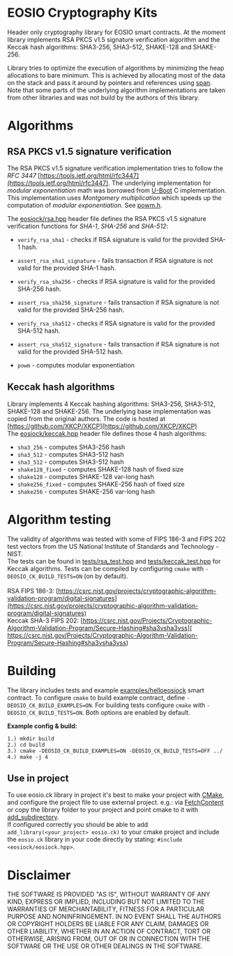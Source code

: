 # EOSIO Cryptography Kits
Header only cryptography library for EOSIO smart contracts.
At the moment library implements RSA PKCS v1.5 signature verification algorithm and the Keccak hash algorithms: SHA3-256, SHA3-512, SHAKE-128 and SHAKE-256.

Library tries to optimize the execution of algorithms by minimizing the heap allocations to bare minimum. This is achieved by allocating most of the data on the stack and pass it around by pointers and references using [span](include/eosiock/span.hpp). Note that some parts of the underlying algorithm implementations are taken from other libraries and was not build by the authors of this library.

# Algorithms
## RSA PKCS v1.5 signature verification
The RSA PKCS v1.5 signature verification implementation tries to follow the *RFC 3447* [https://tools.ietf.org/html/rfc3447](https://tools.ietf.org/html/rfc3447). The underlying implementation for *modular exponentiation* math was borrowed from [U-Boot](https://github.com/u-boot/u-boot) C implementation. This implementation uses *Montgomery multiplication* which speeds up the computation of *modular exponentiation*. See [powm.h](include/eosiock/c/powm.h).

The [eosiock/rsa.hpp](include/eosiock/rsa.hpp) header file defines the RSA PKCS v1.5 signature verification functions for *SHA-1*, *SHA-256* and *SHA-512*:
- `verify_rsa_sha1` - checks if RSA signature is valid for the provided SHA-1 hash.
- `assert_rsa_sha1_signature` - fails transaction if RSA signature is not valid for the provided SHA-1 hash.
- `verify_rsa_sha256` - checks if RSA signature is valid for the provided SHA-256 hash.
- `assert_rsa_sha256_signature` - fails transaction if RSA signature is not valid for the provided SHA-256 hash.
- `verify_rsa_sha512` - checks if RSA signature is valid for the provided SHA-512 hash.
- `assert_rsa_sha512_signature` - fails transaction if RSA signature is not valid for the provided SHA-512 hash.

- `powm` - computes modular exponentiation

## Keccak hash algorithms
Library implements 4 Keccak hashing algorithms: SHA3-256, SHA3-512, SHAKE-128 and SHAKE-256. The underlying base implementation was copied from the original authors. The code is hosted at [https://github.com/XKCP/XKCP](https://github.com/XKCP/XKCP)
<br>The [eosiock/keccak.hpp](include/eosiock/keccak.hpp) header file defines those 4 hash algorithms:
- `sha3_256` - computes SHA3-256 hash
- `sha3_512` - computes SHA3-512 hash
- `sha3_512` - computes SHA3-512 hash
- `shake128_fixed` - computes SHAKE-128 hash of fixed size
- `shake128` - computes SHAKE-128 var-long hash
- `shake256_fixed` - computes SHAKE-256 hash of fixed size
- `shake256` - computes SHAKE-256 var-long hash

# Algorithm testing
The validity of algorithms was tested with some of FIPS 186-3 and FIPS 202 test vectors from the US National Institute of Standards and Technology - NIST.
<br>The tests can be found in [tests/rsa_test.hpp](tests/rsa_test.hpp) and [tests/keccak_test.hpp](tests/keccak_test.hpp) for Keccak algorithms. Tests can be compiled by configuring `cmake` with `-DEOSIO_CK_BUILD_TESTS=ON` (on by default).
<br><br>RSA FIPS 186-3: [https://csrc.nist.gov/projects/cryptographic-algorithm-validation-program/digital-signatures](https://csrc.nist.gov/projects/cryptographic-algorithm-validation-program/digital-signatures)
<br>Keccak SHA-3 FIPS 202: [https://csrc.nist.gov/Projects/Cryptographic-Algorithm-Validation-Program/Secure-Hashing#sha3vsha3vss]( https://csrc.nist.gov/Projects/Cryptographic-Algorithm-Validation-Program/Secure-Hashing#sha3vsha3vss)

# Building
The library includes tests and example [examples/helloeosiock](examples/helloeosiock) smart contract. To configure `cmake` to build example contract, define `-DEOSIO_CK_BUILD_EXAMPLES=ON`. For building tests configure `cmake` with `-DEOSIO_CK_BUILD_TESTS=ON`. Both options are enabled by default.

**Example config & build:**
```
1.) mkdir build
2.) cd build
3.) cmake -DEOSIO_CK_BUILD_EXAMPLES=ON -DEOSIO_CK_BUILD_TESTS=OFF ../
4.) make -j 4
```

## Use in project
To use eosio.ck library in project it's best to make your project with [CMake](https://cmake.org/), and configure the project file to use external project. e.g.: via [FetchContent](https://cmake.org/cmake/help/latest/module/FetchContent.html) or copy the library folder to your project and point cmake to it with [add_subdirectory](https://cmake.org/cmake/help/latest/command/add_subdirectory.html). <br>If configured correctly you should be able to add `add_library(<your_project> eosio.ck)` to your cmake project and include the `eosio.ck` library in your code directly by stating: `#include <eosiock/eosiock.hpp>`.

# Disclaimer
THE SOFTWARE IS PROVIDED "AS IS", WITHOUT WARRANTY OF ANY KIND, EXPRESS OR IMPLIED, INCLUDING BUT NOT LIMITED TO THE WARRANTIES OF MERCHANTABILITY, FITNESS FOR A PARTICULAR PURPOSE AND NONINFRINGEMENT. IN NO EVENT SHALL THE AUTHORS OR COPYRIGHT HOLDERS BE LIABLE FOR ANY CLAIM, DAMAGES OR OTHER LIABILITY, WHETHER IN AN ACTION OF CONTRACT, TORT OR OTHERWISE, ARISING FROM, OUT OF OR IN CONNECTION WITH THE SOFTWARE OR THE USE OR OTHER DEALINGS IN THE SOFTWARE.
